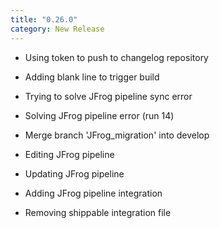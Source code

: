 ```yaml
---
title: "0.26.0"
category: New Release
---
```

  - Using token to push to changelog repository

  - Adding blank line to trigger build

  - Trying to solve JFrog pipeline sync error

  - Solving JFrog pipeline error (run 14)

  - Merge branch 'JFrog_migration' into develop

  - Editing JFrog pipeline

  - Updating JFrog pipeline

  - Adding JFrog pipeline integration

  - Removing shippable integration file



